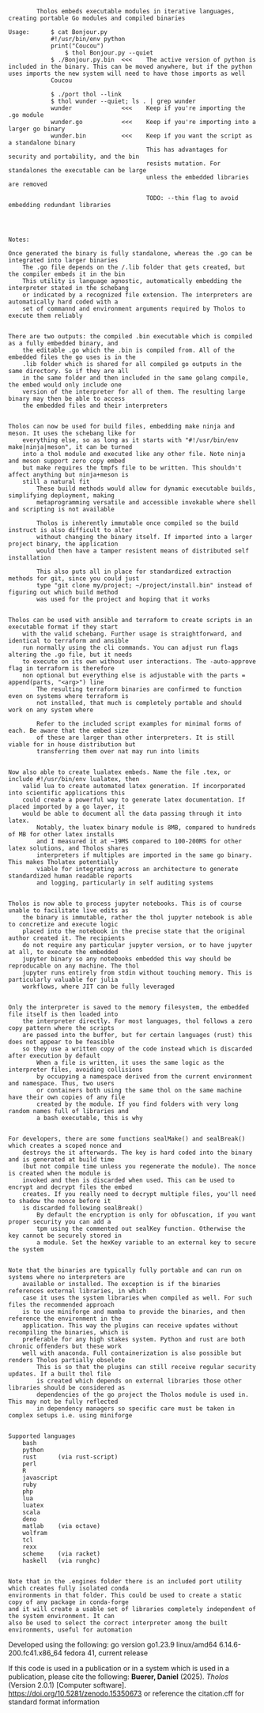             Tholos embeds executable modules in iterative languages, creating portable Go modules and compiled binaries

    Usage:      $ cat Bonjour.py 
                #!/usr/bin/env python
                print("Coucou")
                    $ thol Bonjour.py --quiet
                $ ./Bonjour.py.bin  <<<    The active version of python is included in the binary. This can be moved anywhere, but if the python uses imports the new system will need to have those imports as well
                Coucou

                $ ./port thol --link
                $ thol wunder --quiet; ls . | grep wunder
                wunder              <<<    Keep if you're importing the .go module
                wunder.go           <<<    Keep if you're importing into a larger go binary
                wunder.bin          <<<    Keep if you want the script as a standalone binary
                                           This has advantages for security and portability, and the bin
                                           resists mutation. For standalones the executable can be large
                                           unless the embedded libraries are removed

                                           TODO: --thin flag to avoid embedding redundant libraries




    Notes:

    Once generated the binary is fully standalone, whereas the .go can be integrated into larger binaries
        The .go file depends on the /.lib folder that gets created, but the compiler embeds it in the bin
        This utility is language agnostic, automatically embedding the interpreter stated in the schebang
        or indicated by a recognized file extension. The interpreters are automatically hard coded with a
        set of commannd and environment arguments required by Tholos to execute them reliably


    There are two outputs: the compiled .bin executable which is compiled as a fully embedded binary, and
        the editable .go which the .bin is compiled from. All of the embedded files the go uses is in the
        .lib folder which is shared for all compiled go outputs in the same directory. So if they are all
        in the same folder and then included in the same golang compile, the embed would only include one
        version of the interpreter for all of them. The resulting large binary may then be able to access
        the embedded files and their interpreters


    Tholos can now be used for build files, embedding make ninja and meson. It uses the schebang like for
        everything else, so as long as it starts with "#!/usr/bin/env make|ninja|meson", it can be turned
        into a thol module and executed like any other file. Note ninja and meson support zero copy embed
        but make requires the tmpfs file to be written. This shouldn't affect anything but ninja+meson is
        still a natural fit
            These build methods would allow for dynamic executable builds, simplifying deployment, making
            metaprogramming versatile and accessible invokable where shell and scripting is not available

            Tholos is inherently immutable once compiled so the build instruct is also difficult to alter
            without changing the binary itself. If imported into a larger project binary, the application
            would then have a tamper resistent means of distributed self installation

            This also puts all in place for standardized extraction methods for git, since you could just
            type "git clone my/project; ~/project/install.bin" instead of figuring out which build method
            was used for the project and hoping that it works


    Tholos can be used with ansible and terraform to create scripts in an executable format if they start
        with the valid schebang. Further usage is straightforward, and identical to terraform and ansible
        run normally using the cli commands. You can adjust run flags altering the .go file, but it needs
        to execute on its own without user interactions. The -auto-approve flag in terraform is therefore
        non optional but everything else is adjustable with the parts = append(parts, "<arg>") line
            The resulting terraform binaries are confirmed to function even on systems where terraform is
            not installed, that much is completely portable and should work on any system where

            Refer to the included script examples for minimal forms of each. Be aware that the embed size
            of these are larger than other interpreters. It is still viable for in house distribution but
            transferring them over nat may run into limits


    Now also able to create lualatex embeds. Name the file .tex, or include #!/usr/bin/env lualatex, then
        valid lua to create automated latex generation. If incorporated into scientific applications this
        could create a powerful way to generate latex documentation. If placed imported by a go layer, it
        would be able to document all the data passing through it into latex. 
            Notably, the luatex binary module is 8MB, compared to hundreds of MB for other latex installs
            and I measured it at ~19MS compared to 100-200MS for other latex solutions, and Tholos shares
            interpreters if multiples are imported in the same go binary. This makes Tholatex potentially
            viable for integrating across an architecture to generate standardized human readable reports
            and logging, particularly in self auditing systems 


    Tholos is now able to process jupyter notebooks. This is of course unable to facilitate live edits as
        the binary is immutable, rather the thol jupyter notebook is able to concretize and execute logic
        placed into the notebook in the precise state that the original author created it. The recipients
        do not require any particular jupyter version, or to have jupyter at all, to execute the embedded
        jupyter binary so any notebooks embedded this way should be reproducable on any machine. The thol
        jupyter runs entirely from stdin without touching memory. This is particularly valuable for julia
        workflows, where JIT can be fully leveraged 


    Only the interpreter is saved to the memory filesystem, the embedded file itself is then loaded into
        the interpreter directly. For most languages, thol follows a zero copy pattern where the scripts
        are passed into the buffer, but for certain languages (rust) this does not appear to be feasible
        so they use a written copy of the code instead which is discarded after execution by default
            When a file is written, it uses the same logic as the interpreter files, avoiding collisions
            by occupying a namespace derived from the current environment and namespace. Thus, two users
            or containers both using the same thol on the same machine have their own copies of any file
            created by the module. If you find folders with very long random names full of libraries and
            a bash executable, this is why


    For developers, there are some functions sealMake() and sealBreak() which creates a scoped nonce and
        destroys the it afterwards. The key is hard coded into the binary and is generated at build time
        (but not compile time unless you regenerate the module). The nonce is created when the module is
        invoked and then is discarded when used. This can be used to encrypt and decrypt files the embed
        creates. If you really need to decrypt multiple files, you'll need to shadow the nonce before it
        is discarded following sealBreak()
            By default the encryption is only for obfuscation, if you want proper security you can add a
            tpm using the commented out sealKey function. Otherwise the key cannot be securely stored in
            a module. Set the hexKey variable to an external key to secure the system


    Note that the binaries are typically fully portable and can run on systems where no interpreters are
        available or installed. The exception is if the binaries references external libraries, in which
        case it uses the system libraries when compiled as well. For such files the recommended approach
        is to use miniforge and mamba to provide the binaries, and then reference the environment in the
        application. This way the plugins can receive updates without recompiling the binaries, which is
        preferable for any high stakes system. Python and rust are both chronic offenders but these work
        well with anaconda. Full containerization is also possible but renders Tholos partially obselete
            This is so that the plugins can still receive regular security updates. If a built thol file
            is created which depends on external libraries those other libraries should be considered as
            dependencies of the go project the Tholos module is used in. This may not be fully reflected
            in dependency managers so specific care must be taken in complex setups i.e. using miniforge


    Supported languages
        bash
        python
        rust      (via rust-script)
        perl
        R
        javascript
        ruby
        php
        lua
        luatex
        scala
        deno
        matlab    (via octave)
        wolfram
        tcl
        rexx
        scheme    (via racket)
        haskell   (via runghc) 


    Note that in the .engines folder there is an included port utility which creates fully isolated conda
    environments in that folder. This could be used to create a static copy of any package in conda-forge
    and it will create a usable set of libraries completely independent of the system environment. It can
    also be used to select the correct interpreter among the built environments, useful for automation


Developed using the following:
    go version go1.23.9 linux/amd64
    6.14.6-200.fc41.x86_64
        fedora 41, current release


If this code is used in a publication or in a system which is used in a publication, please cite the following:
    **Buerer, Daniel** (2025). *Tholos* (Version 2.0.1) [Computer software].
    https://doi.org/10.5281/zenodo.15350673
or reference the citation.cff for standard format information
